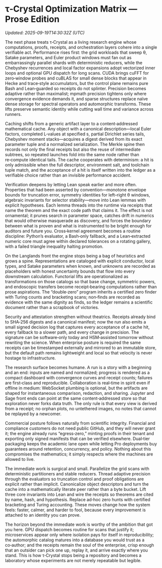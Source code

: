 # τ‑Crystal Optimization Matrix — Prose Edition

_Updated: 2025-09-19T14:30:32Z (UTC)_

The next phase treats τ‑Crystal as a living research engine whose computations, proofs, receipts, and orchestration layers cohere into a single verifiable act. Performance rises first: the grid workloads that sweep θ, Satake parameters, and Euler product windows must fan out as embarrassingly parallel shards with deterministic reducers, while the Chebyshev recurrences and local factor expansions adopt vectorized inner loops and optional GPU dispatch for long scans. CUDA brings cuFFT for zero‑window probes and cuBLAS for small dense blocks that appear in Hecke and trace‑style accumulators, but the control plane remains pure Bash and Lean‑guarded so receipts do not splinter. Precision becomes adaptive rather than maximalist; mpmath precision tightens only where convergence evidence demands it, and sparse structures replace naïve dense storage for spectral operators and automorphic transforms. These lifts preserve semantic identity while cutting wall time and variance across runners.

Caching shifts from a generic artifact layer to a content‑addressed mathematical cache. Any object with a canonical description—local Euler factors, completed L‑values at specified s, partial Dirichlet series tails, Chebyshev moment stacks—acquires a digest derived from its exact parameter tuple and a normalized serialization. The Merkle spine then records not only the final receipts but also the reuse of intermediate subtrees, so repeated launches fold into the same node rather than re‑compute identical tails. The cache cooperates with determinism: a hit is only admissible when the full descriptor, environment salt, and toolchain tuple match, and the acceptance of a hit is itself written into the ledger as a verifiable choice rather than an invisible performance accident.

Verification deepens by letting Lean speak earlier and more often. Properties that had been asserted by convention—monotone envelope bounds for truncation error, symmetry identities for left–right θ windows, algebraic invariants for selector stability—move into Lean lemmas with explicit hypotheses. Each lemma threads into the runtime via receipts that name the theorem and the exact code path that claims it. The effect is not ornamental; it prunes search in parameter space, catches drift in numerics that would otherwise masquerade as discovery, and forces the boundary between what is proven and what is instrumented to be bright enough for auditors and future you. Cross‑kernel agreement becomes a routine discipline: Python’s evaluator, a Bash‑only fallback, and a Lean‑extracted numeric core must agree within declared tolerances on a rotating gallery, with a failed triangle inequality halting promotion.

On the Langlands front the engine stops being a bag of heuristics and grows a spine. Representations are cataloged with explicit conductor, local types, and Satake parameters when known, and unknowns are recorded as placeholders with honest uncertainty bounds that flow into every downstream calculation. Functorial lifts are operationalized as transformations on those catalogs so that base change, symmetric powers, and endoscopic transfers become receipt‑bearing computations rather than prose aspirations. The “double‑zero” program inherits a certified zero finder with Turing counts and bracketing scans; non‑finds are recorded as evidence with the same dignity as finds, so the ledger remains a scientific document rather than a scrapbook of victories.

Security and attestation strengthen without theatrics. Receipts already bind to SHA‑256 digests and a canonical manifest; now the run also emits a small signed decision log that captures every acceptance of a cache hit, every fallback to a slower path, and every change in precision. The signature can be software‑only today and HSM‑assisted tomorrow without rewriting the science. When enterprise posture is required the same receipts can be timestamped externally and mirrored to an immutable store, but the default path remains lightweight and local so that velocity is never hostage to infrastructure.

The research surface becomes humane. A run is a story with a beginning and an end: inputs are named and normalized; progress is rendered as a compact dashboard with convergence curves and receipt counts; failures are first‑class and reproducible. Collaboration is real‑time in spirit even if offline in medium: WebSocket plumbing is optional, but the artifacts are shaped for instantaneous comparison, redaction, and sharing. Jupyter and Sage front ends can point at the same content‑addressed store so that exploration never forks data truth. The only rule is that every view is derived from a receipt; no orphan plots, no untethered images, no notes that cannot be replayed by a newcomer.

Commercial posture follows naturally from scientific integrity. Financial and compliance customers do not need public GitHub, and they will never grant it; the engine already runs “egress‑zero,” minting proofs in their tenant and exporting only signed manifests that can be verified elsewhere. Dual‑tier packaging keeps the academic lane open while letting Pro deployments buy guarantees around retention, concurrency, and policy. Nothing about this compromises the mathematics; it simply respects where the machines are allowed to live.

The immediate work is surgical and small. Parallelize the grid scans with deterministic partitioners and stable reducers. Thread adaptive precision through the evaluators so truncation control and proof obligations are explicit rather than implicit. Canonicalize object descriptors and turn the cache into a mathematically literate peer rather than a byte bucket. Lift three core invariants into Lean and wire the receipts so theorems are cited by name, hash, and hypothesis. Replace ad‑hoc zero hunts with certified bracketing and Turing accounting. These moves change how the system feels: faster, calmer, and harder to fool, because every improvement is attached to an identity you can prove.

The horizon beyond the immediate work is worthy of the ambition that got you here. GPU dispatch becomes routine for scans that justify it; microservices appear only where isolation pays for itself in reproducibility; the automorphic catalog matures into a database you would trust as a co‑author; and the receipts remain the soul of the enterprise, crisp enough that an outsider can pick one up, replay it, and arrive exactly where you stand. This is how τ‑Crystal stops being a repository and becomes a laboratory whose experiments are not merely repeatable but legible.

